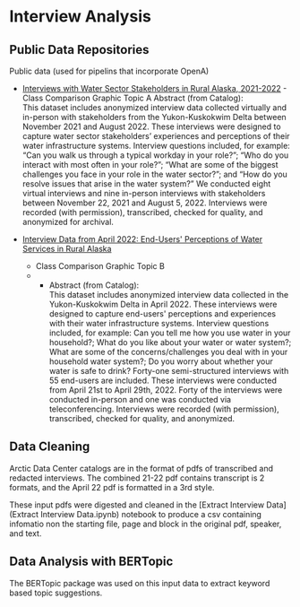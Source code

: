 # Interview Analysis

## Public Data Repositories
Public data (used for pipelins that incorporate OpenA)

* [Interviews with Water Sector Stakeholders in Rural Alaska, 2021-2022](https://arcticdata.io/catalog/view/doi%3A10.18739%2FA29Z90D4B)  - Class Comparison Graphic Topic A
Abstract (from Catalog):  
This dataset includes anonymized interview data collected virtually and in-person with stakeholders from the Yukon-Kuskokwim Delta between November 2021 and August 2022. These interviews were designed to capture water sector stakeholders’ experiences and perceptions of their water infrastructure systems. Interview questions included, for example: “Can you walk us through a typical workday in your role?”; “Who do you interact with most often in your role?”; “What are some of the biggest challenges you face in your role in the water sector?”; and “How do you resolve issues that arise in the water system?” We conducted eight virtual interviews and nine in-person interviews with stakeholders between November 22, 2021 and August 5, 2022. Interviews were recorded (with permission), transcribed, checked for quality, and anonymized for archival.

* [Interview Data from April 2022: End-Users' Perceptions of Water Services in Rural Alaska](https://arcticdata.io/catalog/view/doi%3A10.18739%2FA26Q1SJ48)
   - Class Comparison Graphic Topic B
   - * Abstract (from Catalog):  
This dataset includes anonymized interview data collected in the Yukon-Kuskokwim Delta in April 2022. These interviews were designed to capture end-users' perceptions and experiences with their water infrastructure systems. Interview questions included, for example: Can you tell me how you use water in your household?; What do you like about your water or water system?; What are some of the concerns/challenges you deal with in your household water system?; Do you worry about whether your water is safe to drink? Forty-one semi-structured interviews with 55 end-users are included. These interviews were conducted from April 21st to April 29th, 2022. Forty of the interviews were conducted in-person and one was conducted via teleconferencing. Interviews were recorded (with permission), transcribed, checked for quality, and anonymized.

## Data Cleaning
Arctic Data Center catalogs are in the format of pdfs of transcribed and redacted interviews.  The combined 21-22 pdf contains transcript is 2 formats, and the April 22 pdf is formatted in a 3rd style.

These input pdfs were digested and cleaned in the [Extract Interview Data](Extract Interview Data.ipynb) notebook to produce a csv containing infomatio non the starting file, page and block in the original pdf, speaker, and text.

## Data Analysis with BERTopic
The BERTopic package was used on this input data to extract keyword based topic suggestions.  

